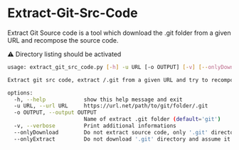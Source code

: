 # Extract-Git-Src-Code

Extract Git Source code is a tool which download the .git folder from a given URL and recompose the source code.

:warning: Directory listing should be activated

```bash
usage: extract_git_src_code.py [-h] -u URL [-o OUTPUT] [-v] [--onlyDownload] [--onlyExtract]

Extract git src code, extract /.git from a given URL and try to recompose the src code

options:
  -h, --help            show this help message and exit
  -u URL, --url URL     https://url.net/path/to/git/folder/.git
  -o OUTPUT, --output OUTPUT
                        Name of extract .git folder (default='git')
  -v, --verbose         Print additional informations
  --onlyDownload        Do not extract source code, only '.git' directory
  --onlyExtract         Do not download '.git' directory and assume it already exist to perform the soure code extraction
```
